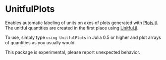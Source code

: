 # UnitfulPlots

Enables automatic labeling of units on axes of plots generated with
[Plots.jl](http://github.com/tbreloff/Plots.jl). The unitful quantities are
created in the first place using
[Unitful.jl](http://github.com/ajkeller34/Unitful.jl).

To use, simply type `using UnitfulPlots` in Julia 0.5 or higher
and plot arrays of quantities as you usually would.

This package is experimental, please report unexpected behavior.
